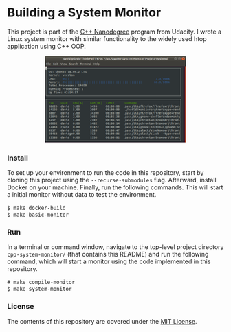 Building a System Monitor
================


This project is part of the [C++ Nanodegree](https://www.udacity.com/course/c-plus-plus-nanodegree--nd213)
 program from Udacity. I wrote a Linux system monitor with similar functionality
 to the widely used htop application using C++ OOP.

<p align="center"><img src="monitor.png" alt="Example" width="65%" style="middle"></p>


### Install
To set up your environment to run the code in this repository, start by cloning
 this project using the `--recurse-submodules` flag. Afterward, install Docker
 on your machine. Finally, run the following commands. This will start a
 initial monitor without data to test the environment.
```shell
$ make docker-build
$ make basic-monitor
```


### Run
In a terminal or command window, navigate to the top-level project directory
 `cpp-system-monitor/` (that contains this README) and run the following
 command, which will start a monitor using the code implemented in this
 repository.

```shell
# make compile-monitor
$ make system-monitor
```


### License
The contents of this repository are covered under the [MIT License](LICENSE).

